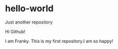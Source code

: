 # hello-world
Just another repository

Hi Github!

I am Franky. This is my first repository.I am so happy!
